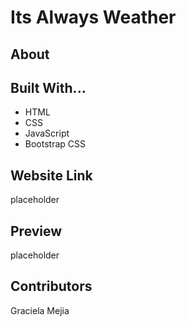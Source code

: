 # Its Always Weather

## About

## Built With...

- HTML
- CSS
- JavaScript
- Bootstrap CSS

## Website Link

placeholder

## Preview

placeholder

## Contributors

Graciela Mejia

